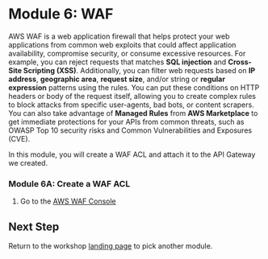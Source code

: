 # Module 6: WAF 

AWS WAF is a web application firewall that helps protect your web applications from common web exploits that could affect application availability, compromise security, or consume excessive resources. For example, you can reject requests that matches **SQL injection** and **Cross-Site Scripting (XSS)**. Additionally, you can filter web requests based on **IP address**, **geographic area**, **request size**, and/or string or **regular expression** patterns using the rules. You can put these conditions on HTTP headers or body of the request itself, allowing you to create complex rules to block attacks from specific user-agents, bad bots, or content scrapers. You can also take advantage of **Managed Rules** from **AWS Marketplace** to get immediate protections for your APIs from common threats, such as OWASP Top 10 security risks and Common Vulnerabilities and Exposures (CVE).


In this module, you will create a WAF ACL and attach it to the API Gateway we created.

### Module 6A: Create a WAF ACL 

1. Go to the <a href="https://console.aws.amazon.com/waf/home" target="_blank"> AWS WAF Console </a>



## Next Step 

Return to the workshop [landing page](../../README.md) to pick another module.
